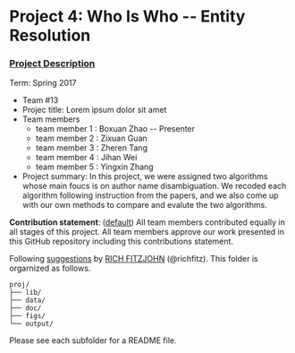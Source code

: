 # Project 4: Who Is Who -- Entity Resolution

### [Project Description](doc/project4_desc.md)

Term: Spring 2017

+ Team #13
+ Projec title: Lorem ipsum dolor sit amet
+ Team members
	+ team member 1 : Boxuan Zhao -- Presenter
	+ team member 2 : Zixuan Guan
	+ team member 3 : Zheren Tang
	+ team member 4 : Jihan Wei
	+ team member 5 : Yingxin Zhang
+ Project summary: In this project, we were assigned two algorithms whose main foucs is on author name disambiguation. We recoded each algorithm following instruction from the papers, and we also come up with our own methods to compare and evalute the two algorithms.
	
**Contribution statement**: ([default](doc/a_note_on_contributions.md)) All team members contributed equally in all stages of this project. All team members approve our work presented in this GitHub repository including this contributions statement. 

Following [suggestions](http://nicercode.github.io/blog/2013-04-05-projects/) by [RICH FITZJOHN](http://nicercode.github.io/about/#Team) (@richfitz). This folder is orgarnized as follows.

```
proj/
├── lib/
├── data/
├── doc/
├── figs/
└── output/
```

Please see each subfolder for a README file.
